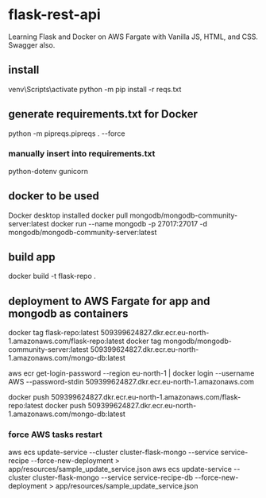 # flask-rest-api
Learning Flask and Docker on AWS Fargate with Vanilla JS, HTML, and CSS. Swagger also.

## install
venv\Scripts\activate
python -m pip install -r reqs.txt

## generate requirements.txt for Docker
python -m pipreqs.pipreqs . --force
### manually insert into requirements.txt
python-dotenv
gunicorn

## docker to be used
Docker desktop installed
docker pull mongodb/mongodb-community-server:latest
docker run --name mongodb -p 27017:27017 -d mongodb/mongodb-community-server:latest

## build app 
docker build -t flask-repo .

## deployment to AWS Fargate for app and mongodb as containers

docker tag flask-repo:latest 509399624827.dkr.ecr.eu-north-1.amazonaws.com/flask-repo:latest
docker tag mongodb/mongodb-community-server:latest 509399624827.dkr.ecr.eu-north-1.amazonaws.com/mongo-db:latest

aws ecr get-login-password --region eu-north-1 | docker login --username AWS --password-stdin 509399624827.dkr.ecr.eu-north-1.amazonaws.com

docker push 509399624827.dkr.ecr.eu-north-1.amazonaws.com/flask-repo:latest
docker push 509399624827.dkr.ecr.eu-north-1.amazonaws.com/mongo-db:latest

### force AWS tasks restart
aws ecs update-service --cluster cluster-flask-mongo --service service-recipe --force-new-deployment > app/resources/sample_update_service.json
aws ecs update-service --cluster cluster-flask-mongo --service service-recipe-db --force-new-deployment > app/resources/sample_update_service.json
